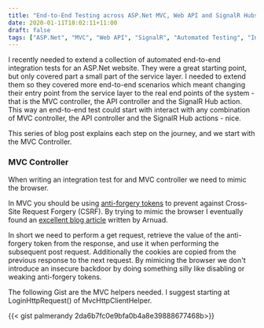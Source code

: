 ```yaml
---
title: "End-to-End Testing across ASP.Net MVC, Web API and SignalR Hubs"
date: 2020-01-11T18:02:11+11:00
draft: false
tags: ["ASP.Net", "MVC", "Web API", "SignalR", "Automated Testing", "Integration Testing", "End-to-End Testing"]
---
```


I recently needed to extend a collection of automated end-to-end integration tests for an ASP.Net website.  They were a great starting point, but only covered part a small part of the service layer.  I needed to extend them so they covered more end-to-end scenarios which meant changing their entry point from the service layer to the real end points of the system - that is the MVC controller, the API controller and the SignalR Hub action. This way an end-to-end test could start with interact with any combination of MVC controller, the API controller and the SignalR Hub actions - nice.

This series of blog post explains each step on the journey, and we start with the MVC Controller.

### MVC Controller

When writing an integration test for and MVC controller we need to mimic the browser.  

In MVC you should be using [anti-forgery tokens](https://docs.microsoft.com/en-us/aspnet/web-api/overview/security/preventing-cross-site-request-forgery-csrf-attacks) to prevent against Cross-Site Request Forgery (CSRF).  By trying to mimic the browser I eventually found an [excellent blog article](https://geeklearning.io/asp-net-core-mvc-testing-and-the-synchronizer-token-pattern/) written by Arnuad.  

In short we need to perform a get request, retrieve the value of the anti-forgery token from the response, and use it when performing the subsequent post request.  Additionally the cookies are copied from the previous response to the next request. By mimicing the browser we don't introduce an insecure backdoor by doing something silly like disabling or weaking anti-forgery tokens.

The following Gist are the MVC helpers needed. I suggest starting at LoginHttpRequest() of MvcHttpClientHelper.

{{< gist palmerandy 2da6b7fc0e9bfa0b4a8e39888677468b>}}